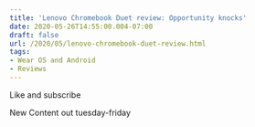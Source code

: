 ```yaml
---
title: 'Lenovo Chromebook Duet review: Opportunity knocks'
date: 2020-05-26T14:55:00.004-07:00
draft: false
url: /2020/05/lenovo-chromebook-duet-review.html
tags: 
- Wear OS and Android
- Reviews
---
```


  
  
  
  
  
Like and subscribe

  

  

New Content out tuesday-friday